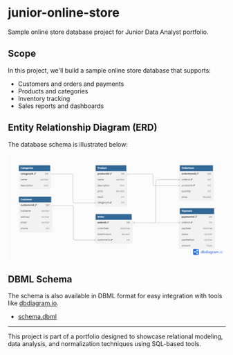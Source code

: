 # junior-online-store

Sample online store database project for Junior Data Analyst portfolio.

## Scope

In this project, we'll build a sample online store database that supports:

- Customers and orders and payments  
- Products and categories  
- Inventory tracking  
- Sales reports and dashboards  

## Entity Relationship Diagram (ERD)

The database schema is illustrated below:

![ERD Diagram](./ERD.png)

## DBML Schema

The schema is also available in DBML format for easy integration with tools like [dbdiagram.io](https://dbdiagram.io).

- [schema.dbml](./schema.dbml)

---

This project is part of a portfolio designed to showcase relational modeling, data analysis, and normalization techniques using SQL-based tools.
